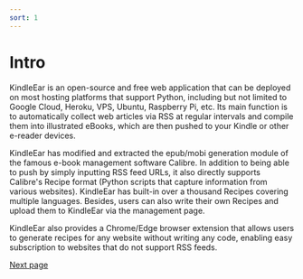 ```yaml
---
sort: 1
---
```

# Intro

KindleEar is an open-source and free web application that can be deployed on most hosting platforms that support Python, including but not limited to Google Cloud, Heroku, VPS, Ubuntu, Raspberry Pi, etc. Its main function is to automatically collect web articles via RSS at regular intervals and compile them into illustrated eBooks, which are then pushed to your Kindle or other e-reader devices.    

KindleEar has modified and extracted the epub/mobi generation module of the famous e-book management software Calibre. In addition to being able to push by simply inputting RSS feed URLs, it also directly supports Calibre's Recipe format (Python scripts that capture information from various websites). KindleEar has built-in over a thousand Recipes covering multiple languages. Besides, users can also write their own Recipes and upload them to KindleEar via the management page.    

KindleEar also provides a Chrome/Edge browser extension that allows users to generate recipes for any website without writing any code, enabling easy subscription to websites that do not support RSS feeds.     


[Next page](https://cdhigh.github.io/KindleEar/English/config.html)
